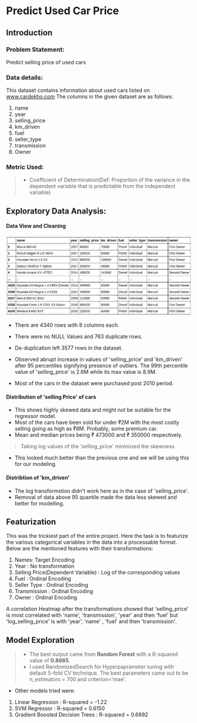 # Predict Used Car Price

## Introduction
### Problem Statement:

Predict selling price of used cars

### Data details:
This dataset contains information about used cars listed on www.cardekho.com The columns in the given dataset are as follows:
1. name
2. year
3. selling_price
4. km_driven
5. fuel
6. seller_type
7. transmission
8. Owner

### Metric Used:
> * Coefficient of Determination(Def: Proportion of the variance in the dependent variable that is predictable from the independent variable)

## Exploratory Data Analysis:
#### Data View and Cleaning
![Data View](https://github.com/niteshctrl/car-price/blob/master/images/1.png)

* There are 4340 rows with 8 columns each.
* There were no NULL Values and 763 duplicate rows.
* De-duplication left 3577 rows in the dataset.

* Observed abrupt increase in values of 'selling_price' and 'km_driven' after 95 percentiles signifying presence of outliers. The 99th percentile value of 'selling_price' is 2.6M while its max value is 8.9M.

* Most of the cars in the dataset were purchased post 2010 period.

#### Distribution of 'selling Price' of cars
* This shows highly skewed data and might not be suitable for the regressor model.
* Most of the cars have been sold for under ₹2M with the most costly selling going as high as ₹8M. Probably, some premium car.
* Mean and median prices being ₹ 473000 and ₹ 350000 respectively.

> Taking log values of the 'selling_price' minimized the skewness
* This looked much better than the previous one and we will be using this for our modeling.

#### Distribtion of 'km_driven'

* The log transformstion didn't work here as in the case of 'selling_price'.
* Removal of data above 95 quantile made the data less skewed and better for modelling.

## Featurization

This was the trickiest part of the entire project. Here the task is to featurize the various categorical variables in the data into a processable format.
Below are the mentioned features with their transformations:
1. Names: Target Encoding
2. Year : No transformation
3. Selling Price(Dependent Variable) : Log of the corresponding values 
4. Fuel : Ordinal Encoding
5. Seller Type : Ordinal Encoding
6. Transmission : Ordinal Encoding
7. Owner : Ordinal Encoding

A correlation Heatmap after the transformations showed that 'selling_price' is most correlated with 'name', 'transmission', 'year' and then 'fuel' but 'log_selling_price' is with 'year', 'name' , 'fuel' and then 'transmission'.


## Model Exploration

> * The best output came from **Random Forest** with a R-squared value of **0.8665**.
> * I used RandomizedSearch for Hyperpaprameter tuning with default 5-fold CV technique. The best parameters came out to be n_estimators = 700 and criterion='mae'.

* Other models tried were:
1. Linear Regression : R-squared = -1.22
2. SVM Regressor : R-squared = 0.6150
3. Gradient Boosted Decision Trees : R-squared = 0.6892



